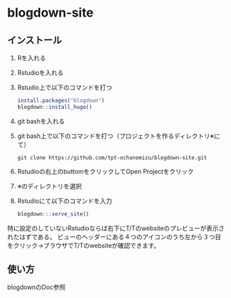 # blogdown-site

## インストール

1. Rを入れる
2. Rstudioを入れる
3. Rstudio上で以下のコマンドを打つ

    ```r
    install.packages("blogdown")
    blogdown::install_hugo()
    ```

4. git bashを入れる
5. git bash上で以下のコマンドを打つ（プロジェクトを作るディレクトリ※にて）

    ```git
    git clone https://github.com/tpt-ochanomizu/blogdown-site.git
    ```

6. Rstudioの右上のbuttomをクリックしてOpen Projectをクリック
7. ※のディレクトリを選択
8. Rstudioにて以下のコマンドを入力

    ```r
    blogdown:::serve_site()
    ```

特に設定のしていないRstudioならば右下にT/Tのwebsiteのプレビューが表示されたはずである。
ビューのヘッダーにある４つのアイコンのうち左から３つ目をクリック→ブラウザでT/Tのwebsiteが確認できます。

## 使い方

blogdownのDoc参照
